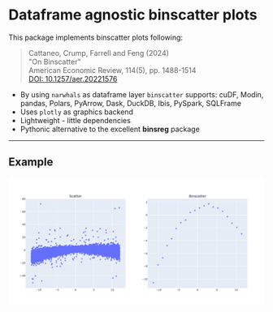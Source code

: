 # Dataframe agnostic binscatter plots

This package implements binscatter plots following:

> Cattaneo, Crump, Farrell and Feng (2024)  
> "On Binscatter"  
> American Economic Review, 114(5), pp. 1488-1514  
> [DOI: 10.1257/aer.20221576](https://doi.org/10.1257/aer.20221576)

- By using `narwhals` as dataframe layer `binscatter` supports: cuDF, Modin, pandas, Polars, PyArrow, Dask, DuckDB, Ibis, PySpark, SQLFrame
- Uses `plotly` as graphics backend 
- Lightweight - little dependencies
- Pythonic alternative to the excellent **binsreg** package

---

## Example

![combined](https://github.com/matthiaskaeding/binscatter/blob/images/images/readme/combined.png?raw=true)

